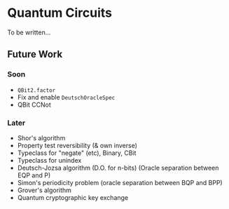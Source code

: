 # Quantum Circuits

To be written...

## Future Work

### Soon

* `QBit2.factor`
* Fix and enable `DeutschOracleSpec`
* QBit CCNot

### Later

* Shor's algorithm
* Property test reversibility (& own inverse)
* Typeclass for "negate" (etc), Binary, CBit
* Typeclass for unindex
* Deutsch-Jozsa algorithm (D.O. for n-bits) (Oracle separation between EQP and P)
* Simon's periodicity problem (oracle separation between BQP and BPP)
* Grover's algorithm
* Quantum cryptographic key exchange
